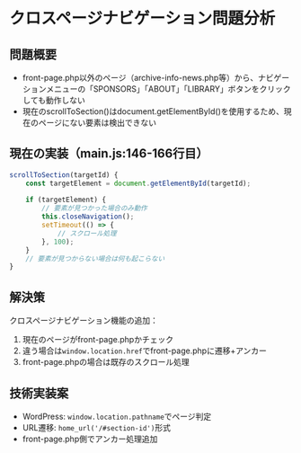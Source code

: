 # クロスページナビゲーション問題分析

## 問題概要
- front-page.php以外のページ（archive-info-news.php等）から、ナビゲーションメニューの「SPONSORS」「ABOUT」「LIBRARY」ボタンをクリックしても動作しない
- 現在のscrollToSection()はdocument.getElementById()を使用するため、現在のページにない要素は検出できない

## 現在の実装（main.js:146-166行目）
```javascript
scrollToSection(targetId) {
    const targetElement = document.getElementById(targetId);
    
    if (targetElement) {
        // 要素が見つかった場合のみ動作
        this.closeNavigation();
        setTimeout(() => {
            // スクロール処理
        }, 100);
    }
    // 要素が見つからない場合は何も起こらない
}
```

## 解決策
クロスページナビゲーション機能の追加：
1. 現在のページがfront-page.phpかチェック
2. 違う場合は`window.location.href`でfront-page.phpに遷移+アンカー
3. front-page.phpの場合は既存のスクロール処理

## 技術実装案
- WordPress: `window.location.pathname`でページ判定
- URL遷移: `home_url('/#section-id')`形式
- front-page.php側でアンカー処理追加